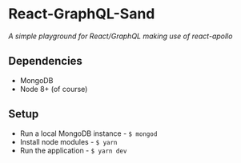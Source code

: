 # React-GraphQL-Sand
*A simple playground for React/GraphQL making use of react-apollo*

## Dependencies
- MongoDB
- Node 8+ (of course)

## Setup
- Run a local MongoDB instance - `$ mongod`
- Install node modules - `$ yarn`
- Run the application - `$ yarn dev`
